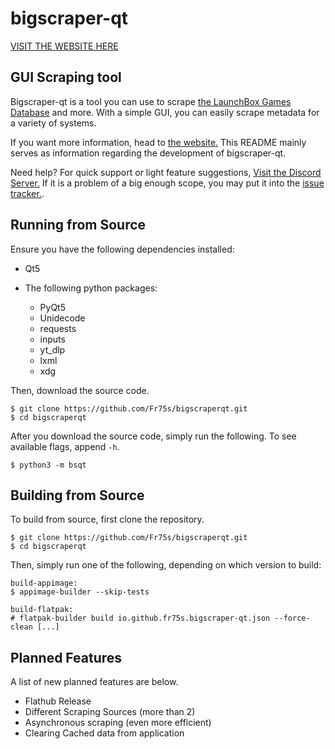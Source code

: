# bigscraper-qt

[VISIT THE WEBSITE HERE](https://fr75s.github.io/bigscraperqt/)

## GUI Scraping tool

Bigscraper-qt is a tool you can use to scrape [the LaunchBox Games Database](https://gamesdb.launchbox-app.com/) and more. With a simple GUI, you can easily scrape metadata for a variety of systems.

If you want more information, head to [the website.](https://fr75s.github.io/bigscraperqt/) This README mainly serves as information regarding the development of bigscraper-qt.

Need help? For quick support or light feature suggestions, [Visit the Discord Server.](https://discord.gg/DUAFMgrhAY) If it is a problem of a big enough scope, you may put it into the [issue tracker.](https://github.com/Fr75s/bigscraperqt/issues).

## Running from Source

Ensure you have the following dependencies installed:

- Qt5

- The following python packages:
	- PyQt5
	- Unidecode
	- requests
	- inputs
	- yt_dlp
	- lxml
	- xdg

Then, download the source code.

	$ git clone https://github.com/Fr75s/bigscraperqt.git
	$ cd bigscraperqt

After you download the source code, simply run the following. To see available flags, append `-h`.

	$ python3 -m bsqt


## Building from Source

To build from source, first clone the repository.

	$ git clone https://github.com/Fr75s/bigscraperqt.git
	$ cd bigscraperqt

Then, simply run one of the following, depending on which version to build:

	build-appimage:
	$ appimage-builder --skip-tests

	build-flatpak:
	# flatpak-builder build io.github.fr75s.bigscraper-qt.json --force-clean [...]

## Planned Features

A list of new planned features are below.

- Flathub Release
- Different Scraping Sources (more than 2)
- Asynchronous scraping (even more efficient)
- Clearing Cached data from application
